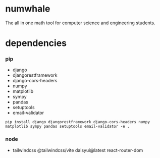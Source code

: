 # numwhale
The all in one math tool for computer science and engineering students.

# dependencies
### pip
- django
- djangorestframework
- django-cors-headers
- numpy
- matplotlib
- sympy
- pandas
- setuptools
- email-validator

```pip install django djangorestframework django-cors-headers numpy matplotlib sympy pandas setuptools email-validator -e .```

### node
- tailwindcss @tailwindcss/vite daisyui@latest react-router-dom